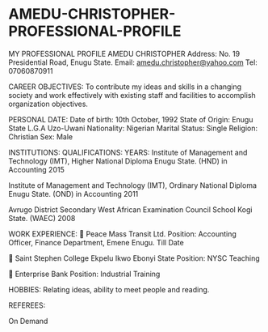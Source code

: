 # AMEDU-CHRISTOPHER-PROFESSIONAL-PROFILE
MY PROFESSIONAL PROFILE
AMEDU CHRISTOPHER
Address: No. 19 Presidential Road, Enugu State.
Email: amedu.christopher@yahoo.com 
Tel: 07060870911

CAREER OBJECTIVES:
To contribute my ideas and skills in a changing society and work effectively with existing staff and facilities to accomplish organization objectives.

PERSONAL DATE:
Date of birth:			10th October, 1992
State of Origin:		Enugu State 
L.G.A				Uzo-Uwani 
Nationality:			Nigerian
Marital Status:		Single
Religion:			Christian
Sex:				Male 

INSTITUTIONS:	 		QUALIFICATIONS: 			YEARS:
Institute of Management 
and Technology (IMT),		Higher National Diploma
Enugu State. 				(HND) in Accounting			2015


Institute of Management and
Technology (IMT),			Ordinary National Diploma  
Enugu State.				(OND) in Accounting			2011

Avrugo District Secondary 		West African Examination Council
School Kogi State.			(WAEC)					2008

WORK EXPERIENCE:
	Peace Mass Transit Ltd.
Position:	Accounting Officer, Finance Department, Emene Enugu.	      Till Date

	Saint Stephen College Ekpelu Ikwo Ebonyi State 
Position:	NYSC Teaching

	Enterprise Bank
Position:	Industrial Training 


HOBBIES:
Relating ideas, ability to meet people and reading.

REFEREES:

On Demand 
